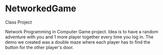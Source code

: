 # NetworkedGame
Class Project

Network Programming in Computer Game project. Idea is to have a random adventure with you and 1 more player together every time you log in. The demo we created was a double maze where each player has to find the button for the other player's door. 
